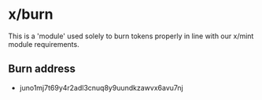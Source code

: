 # x/burn

This is a 'module' used solely to burn tokens properly in line with our x/mint module requirements.

## Burn address

- juno1mj7t69y4r2adl3cnuq8y9uundkzawvx6avu7nj
